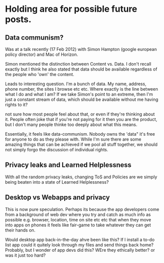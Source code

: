 <!--
---
layout: post
title: TBD
author: Amir Chaudhry
excerpt: 
---
-->

# Holding area for possible future posts.



## Data communism?

Was at a talk recently (17 Feb 2012) with Simon Hampton (google european policy director) and Mac of Horizon.

Simon mentioned the distinction between Content vs. Data.  I don't recall exactly but I think he also stated that data should be available regardless of the people who 'own' the content.  

Leads to interesting question.  I'm a bunch of data. My name, address, phone number, the sites I browse etc etc.  Where exactly is the line between what I do and what I am?  If we take Simon's point to an extreme, then I'm just a constant stream of data, which should be available without me having rights to it?  

not sure how most people feel about that, or even if they're thinking about it.  People often joke that if you're not paying for it then you are the product, but I don't many people thinke too deeply about what this means.  

Essentially, it feels like data-communism.  Nobody owns the 'data" it's free for anyone to do as they please with.  While I'm sure there are some amazing things that can be achieved if we pool all stuff together, we should not simply forgo the discussion of individual rights.

## Privacy leaks and Learned Helplessness

With all the random privacy leaks, changing ToS and Policies are we simply being beaten into a state of Learned Helplessness?  



## Desktop vs Webapps and privacy

This is now pure speculation.  Perhaps its because the app developers come from a background of web dev where you try and catch as much info as possible e.g. browser, location, time on site etc etc that when they move into apps on phones it feels like fair-game to take whatever they can get their hands on.

Would desktop app back-in-the-day ahve been like this?  If I install a to-do list app could it quitely look through my files and send things back home?  Probably, but I wonder of app devs did this?  WEre they ethically better? or was it just too hard?




